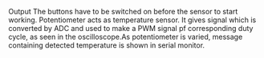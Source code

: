 Output
The buttons have to be switched on before the sensor to start working.
Potentiometer acts as temperature sensor. It gives signal which is converted by ADC and used to make a PWM signal pf corresponding duty cycle, as seen in the oscilloscope.As potentiometer is varied, message containing detected temperature is shown in serial monitor.
